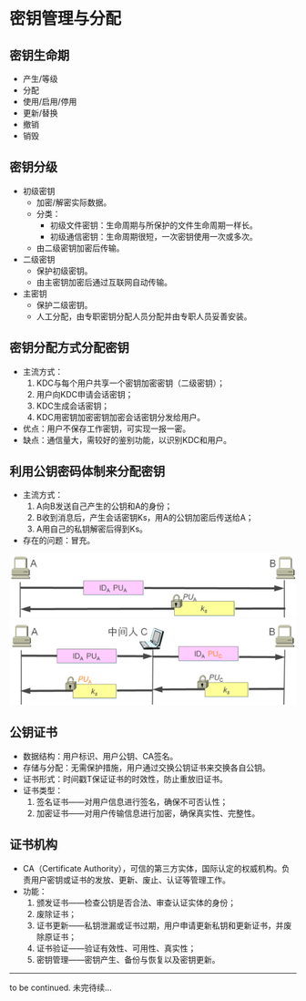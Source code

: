 # 密钥管理与分配

## 密钥生命期
- 产生/等级
- 分配
- 使用/启用/停用
- 更新/替换
- 撤销
- 销毁

## 密钥分级
- 初级密钥
    - 加密/解密实际数据。
    - 分类：
        - 初级文件密钥：生命周期与所保护的文件生命周期一样长。
        - 初级通信密钥：生命周期很短，一次密钥使用一次或多次。
    - 由二级密钥加密后传输。
- 二级密钥
    - 保护初级密钥。
    - 由主密钥加密后通过互联网自动传输。
- 主密钥
    - 保护二级密钥。
    - 人工分配，由专职密钥分配人员分配并由专职人员妥善安装。

## 密钥分配方式分配密钥
- 主流方式：
    1. KDC与每个用户共享一个密钥加密密钥（二级密钥）；
    2. 用户向KDC申请会话密钥；
    3. KDC生成会话密钥；
    4. KDC用密钥加密密钥加密会话密钥分发给用户。
- 优点：用户不保存工作密钥，可实现一报一密。
- 缺点：通信量大，需较好的鉴别功能，以识别KDC和用户。

## 利用公钥密码体制来分配密钥
- 主流方式：
    1. A向B发送自己产生的公钥和A的身份；
    2. B收到消息后，产生会话密钥Ks，用A的公钥加密后传送给A；
    3. A用自己的私钥解密后得到Ks。
- 存在的问题：冒充。

<div align=center><img src="./images/3.0.png" /></div>
<div align=center><img src="./images/3.1.png" /></div>

## 公钥证书
- 数据结构：用户标识、用户公钥、CA签名。
- 存储与分配：无需保护措施，用户通过交换公钥证书来交换各自公钥。
- 证书形式：时间戳T保证证书的时效性，防止重放旧证书。
- 证书类型：
    1. 签名证书——对用户信息进行签名，确保不可否认性；
    2. 加密证书——对用户传输信息进行加密，确保真实性、完整性。
    
## 证书机构
- CA（Certificate Authority），可信的第三方实体，国际认定的权威机构。负责用户密钥或证书的发放、更新、废止、认证等管理工作。
- 功能：
    1. 颁发证书——检查公钥是否合法、审查认证实体的身份；
    2. 废除证书；
    3. 证书更新——私钥泄漏或证书过期，用户申请更新私钥和更新证书，并废除原证书；
    4. 证书验证——验证有效性、可用性、真实性；
    5. 密钥管理——密钥产生、备份与恢复以及密钥更新。

---
to be continued. 未完待续...
